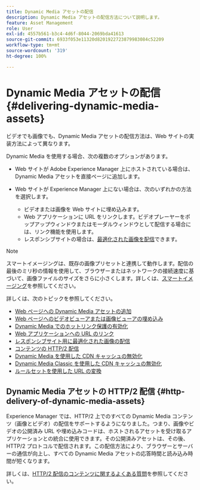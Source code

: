 ```yaml
---
title: Dynamic Media アセットの配信
description: Dynamic Media アセットの配信方法について説明します。
feature: Asset Management
role: User
exl-id: 4557b561-b3c4-4d6f-8044-2069bda41613
source-git-commit: 6933f053e11320d8201922723879983084c52209
workflow-type: tm+mt
source-wordcount: '319'
ht-degree: 100%

---
```


# Dynamic Media アセットの配信{#delivering-dynamic-media-assets}

ビデオでも画像でも、Dynamic Media アセットの配信方法は、Web サイトの実装方法によって異なります。

Dynamic Media を使用する場合、次の複数のオプションがあります。

* Web サイトが Adobe Experience Manager 上にホストされている場合は、Dynamic Media アセットを直接ページに追加します。
* Web サイトが Experience Manager 上にない場合は、次のいずれかの方法を選択します。

   * ビデオまたは画像を Web サイトに埋め込みます。
   * Web アプリケーションに URL をリンクします。ビデオプレーヤーをポップアップウィンドウまたはモーダルウィンドウとして配信する場合には、リンク機能を使用します。
   * レスポンシブサイトの場合は、[最適化された画像を配信](/help/assets/dynamic-media/responsive-site.md)できます。

>[!NOTE]
>
>スマートイメージングは、既存の画像プリセットと連携して動作します。配信の最後のミリ秒の情報を使用して、ブラウザーまたはネットワークの接続速度に基づいて、画像ファイルのサイズをさらに小さくします。詳しくは、[スマートイメージング](/help/assets/dynamic-media/imaging-faq.md)を参照してください。

詳しくは、次のトピックを参照してください。

* [Web ページへの Dynamic Media アセットの追加](/help/assets/dynamic-media/adding-dynamic-media-assets-to-pages.md)
* [Web ページへのビデオビューアまたは画像ビューアの埋め込み](/help/assets/dynamic-media/embed-code.md)
* [Dynamic Media でのホットリンク保護の有効化](/help/assets/dynamic-media/hotlink-protection.md)
* [Web アプリケーションへの URL のリンク](/help/assets/dynamic-media/linking-urls-to-yourwebapplication.md)
* [レスポンシブサイト用に最適化された画像の配信](/help/assets/dynamic-media/responsive-site.md)
* [コンテンツの HTTP/2 配信](/help/assets/dynamic-media/http2faq.md)
* [Dynamic Media を使用した CDN キャッシュの無効化](/help/assets/dynamic-media/invalidate-cdn-cache-dynamic-media.md)
* [Dynamic Media Classic を使用した CDN キャッシュの無効化](/help/assets/dynamic-media/invalidate-cdn-cache-dm-classic.md)
* [ルールセットを使用した URL の変換](/help/assets/dynamic-media/using-rulesets-to-transform-urls.md)

## Dynamic Media アセットの HTTP/2 配信 {#http-delivery-of-dynamic-media-assets}

Experience Manager では、HTTP/2 上でのすべての Dynamic Media コンテンツ（画像とビデオ）の配信をサポートするようになりました。つまり、画像やビデオの公開済み URL や埋め込みコードは、ホストされるアセットを受け取るアプリケーションとの統合に使用できます。その公開済みアセットは、その後、HTTP/2 プロトコルで配信されます。この配信方法により、ブラウザーとサーバーの通信が向上し、すべての Dynamic Media アセットの応答時間と読み込み時間が短くなります。

詳しくは、[HTTP/2 配信のコンテンツに関するよくある質問](/help/assets/dynamic-media/http2faq.md)を参照してください。
